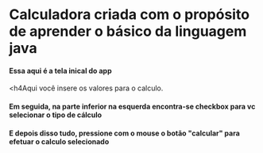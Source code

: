 <h1>Calculadora criada com o propósito de aprender o básico da linguagem java</h1>

<h4>Essa aqui é a tela inical do app</h4>


<h4Aqui você insere os valores para o calculo.</h4>


<h4>Em seguida, na parte inferior na esquerda encontra-se checkbox para vc selecionar o tipo de cálculo</h4>


<h4>E depois disso tudo, pressione com o mouse o botão "calcular" para efetuar o calculo selecionado</h4>





